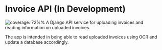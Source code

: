 # Invoice API (In Development)

![coverage: 72%%](https://img.shields.io/badge/coverage-72%25-yellow.svg)
A Django API service for uploading invoices and reading information on uploaded invoices.

The app is intended in being able to read uploaded invoices using OCR and update a database accordingly.
